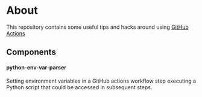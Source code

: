 # About
This repository contains some useful tips and hacks around using [GitHub Actions](https://docs.github.com/en/actions)

## Components

#### python-env-var-parser
Setting environment variables in a GitHub actions workflow step executing a Python script that could be accessed in subsequent steps.
